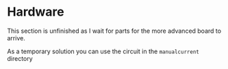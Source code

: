 # Hardware

This section is unfinished as I wait for parts for the more advanced board to arrive.

As a temporary solution you can use the circuit in the `manualcurrent` directory